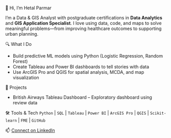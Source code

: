  👋 Hi, I’m Hetal Parmar

I’m a Data & GIS Analyst with postgraduate certifications in **Data Analytics** and **GIS Application Specialist**. I love using data, code, and maps to solve meaningful problems—from improving healthcare outcomes to supporting urban planning.

 🔍 What I Do
- Build predictive ML models using Python (Logistic Regression, Random Forest)
- Create Tableau and Power BI dashboards to tell stories with data
- Use ArcGIS Pro and QGIS for spatial analysis, MCDA, and map visualization

📁 Projects
- British Airways Tableau Dashboard – Exploratory dashboard using review data  

🛠️ Tools & Tech
`Python` | `SQL` | `Tableau` | `Power BI` | `ArcGIS Pro` | `QGIS` | `Scikit-learn` | `FME` | `GitHub`

📫 [Connect on LinkedIn](https://www.linkedin.com/in/hetal-parmar-b48b5a211)
